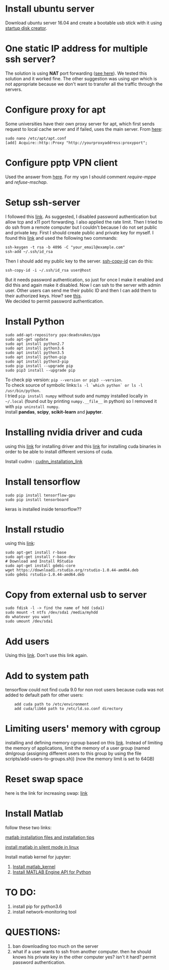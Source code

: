 # Install ubuntu server
Download ubuntu server 16.04 and create a bootable usb stick with it using [startup disk creator](https://tutorials.ubuntu.com/tutorial/tutorial-create-a-usb-stick-on-ubuntu#0).

# One static IP address for multiple ssh server?
The solution is using **NAT** port forwarding ([see here](http://cookbook.fortinet.com/one-ip-address-serving-multiple-servers/)). We tested this solution and it worked fine. The other suggestion was using *vpn* which is not appropriate because we don't want to transfer all the traffic through the servers.

# Configure proxy for apt
Some universities have their own proxy server for apt, which first sends request to local cache server and if failed, uses the main server. From [here](https://askubuntu.com/questions/257290/configure-proxy-for-apt):  
```shell
sudo nano /etc/apt/apt.conf
[add] Acquire::http::Proxy "http://yourproxyaddress:proxyport";
```
# Configure pptp VPN client
Used the answer from [here](https://askubuntu.com/questions/891393/vpn-pptp-in-ubuntu-16-04-not-working). For my vpn I should comment *require-mppe* and *refuse-mschap*.

# Setup ssh-server
I followed this [link](https://help.ubuntu.com/community/SSH/OpenSSH/Configuring). As suggested, I disabled password authentication but allow tcp and x11 port forwarding. I also applied the rate limit. Then I tried to do ssh from a remote computer but I couldn't because I do not set public and private key. First I should create public and private key for myself. I found this [link](https://help.github.com/articles/generating-a-new-ssh-key-and-adding-it-to-the-ssh-agent/) and used the following two commands:
```shell
ssh-keygen -t rsa -b 4096 -C "your_email@example.com"
ssh-add ~/.ssh/id_rsa
```
Then I should add my public key to the server. [ssh-copy-id](https://www.ssh.com/ssh/copy-id) can do this:
```shell
ssh-copy-id -i ~/.ssh/id_rsa user@host
```
But it needs password authentication, so just for once I make it enabled and did this and again make it disabled. Now I can ssh to the server with admin user. Other users can send me their public ID and then I can add them to their authorized keys. How? see [this](https://www.digitalocean.com/community/questions/ubuntu-16-04-creating-new-user-and-adding-ssh-keys).  
We decided to permit password authentication.

# Install Python
```shell
sudo add-apt-repository ppa:deadsnakes/ppa
sudo apt-get update
sudo apt install python2.7
sudo apt install python3.6
sudo apt install python3.5
sudo apt install python-pip
sudo apt install python3-pip
sudo pip install --upgrade pip
sudo pip3 install --upgrade pip
```
To check pip version: ```pip --version or pip3 --version```.  
To check source of symbolic links:```ls -l `which python` or ls -l /usr/bin/python```.  
I tried ```pip install numpy``` without sudo and numpy installed locally in ```~/.local``` (found out by printing ```numpy.__file__``` in python) so I removed it with ```pip uninstall numpy```.  
install **pandas**, **scipy**, **scikit-learn** and **jupyter**.

# Installing nvidia driver and cuda
using this [link](https://towardsdatascience.com/build-and-setup-your-own-deep-learning-server-from-scratch-e771dacaa252) for installing driver and this [link](https://blog.kovalevskyi.com/multiple-version-of-cuda-libraries-on-the-same-machine-b9502d50ae77) for installing cuda binaries in order to be able to install different versions of cuda.

Install cudnn : [cudnn_installation_link](https://docs.nvidia.com/deeplearning/sdk/cudnn-install/)

# Install tensorflow
```shell
sudo pip install tensorflow-gpu
sudo pip install tensorboard
```
keras is installed inside tensorflow??

# Install rstudio
using this [link](https://medium.com/@GalarnykMichael/install-r-and-rstudio-on-ubuntu-12-04-14-04-16-04-b6b3107f7779):
```shell
sudo apt-get install r-base
sudo apt-get install r-base-dev
# Download and Install RStudio
sudo apt-get install gdebi-core
wget https://download1.rstudio.org/rstudio-1.0.44-amd64.deb
sudo gdebi rstudio-1.0.44-amd64.deb
```



# Copy from external usb to server
```shell
sudo fdisk -l -> find the name of hdd (sda1)
sudo mount -t ntfs /dev/sda1 /media/myhdd
do whatever you want
sudo umount /dev/sda1
```

# Add users
Using this [link](https://www.cyberciti.biz/tips/linux-how-to-create-multiple-users-accounts-in-batch.html). Don't use this link again.


# Add to system path
tensorflow could not find cuda 9.0 for non root users because cuda was not added to default path for other users:
```shell
	add cuda path to /etc/environment
	add cuda/lib64 path to /etc/ld.so.conf directory
```

# Limiting users' memory with cgroup
installing and defining memory cgroup based on this [link](https://github.com/jooyong-park/workspace/wiki/cgroups-on-debian-ubuntu). Instead of limiting the memory of applications, limit the memory of a user group (named dmlgroup (assigning different users to this group by using the file scripts/add-users-to-groups.sh))  (now the memory limit is set to 64GB)

# Reset swap space
here is the link for increasing swap: [link](https://www.digitalocean.com/community/questions/how-to-change-swap-size-on-ubuntu-14-04)

# Install Matlab
follow these two links:

[matlab installation files and installation tips](https://downloadly.ir/software/engineering-specialized/mathworks-matlab-5/)

[install matlab in silent mode in linux](http://installfights.blogspot.com/2016/11/how-to-install-matlab-without-gui.html)

Install matlab kernel for jupyter:
1. [Install matlab_kernel](https://github.com/Calysto/matlab_kernel)
2. [Install MATLAB Engine API for Python](https://www.mathworks.com/help/matlab/matlab_external/install-the-matlab-engine-for-python.html)
# TO DO:
1. install pip for python3.6
4. install network-monitoring tool

# QUESTIONS:
1. ban downloading too much on the server
2. what if a user wants to ssh from another computer. then he should knows his private key in the other computer yes? isn't it hard? permit password authentication.
